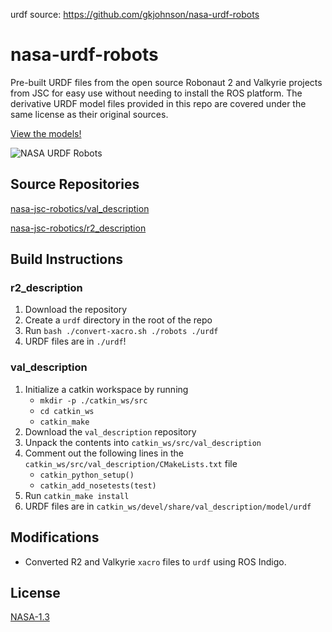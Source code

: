

urdf source: https://github.com/gkjohnson/nasa-urdf-robots



# nasa-urdf-robots
Pre-built URDF files from the open source Robonaut 2 and Valkyrie projects from JSC for easy use without needing to install the ROS platform. The derivative URDF model files provided in this repo are covered under the same license as their original sources.

[View the models!](https://gkjohnson.github.io/nasa-urdf-robots/example/index.bundle.html)

![NASA URDF Robots](./docs/banner.png)

## Source Repositories

[nasa-jsc-robotics/val_description](https://gitlab.com/nasa-jsc-robotics/val_description/tree/77f19dc07700c30ea8f34a572600c2db0355dacc)

[nasa-jsc-robotics/r2_description](https://gitlab.com/nasa-jsc-robotics/r2_description/tree/654f4f89ff8e802cb7f80c617f0d6dd04483f4b2)

## Build Instructions

### r2_description

1. Download the repository
1. Create a `urdf` directory in the root of the repo
1. Run `bash ./convert-xacro.sh ./robots ./urdf`
1. URDF files are in `./urdf`!

### val_description

1. Initialize a catkin workspace by running
    - `mkdir -p ./catkin_ws/src`
    - `cd catkin_ws`
    - `catkin_make`
1. Download the `val_description` repository
1. Unpack the contents into `catkin_ws/src/val_description`
1. Comment out the following lines in the `catkin_ws/src/val_description/CMakeLists.txt` file
    - `catkin_python_setup()`
    - `catkin_add_nosetests(test)`
1. Run `catkin_make install`
1. URDF files are in `catkin_ws/devel/share/val_description/model/urdf`


## Modifications

- Converted R2 and Valkyrie `xacro` files to `urdf` using ROS Indigo.

## License

[NASA-1.3](https://opensource.org/licenses/NASA-1.3)
